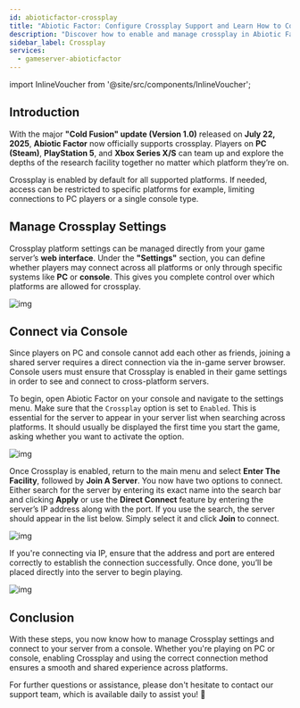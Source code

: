```yaml
---
id: abioticfactor-crossplay
title: "Abiotic Factor: Configure Crossplay Support and Learn How to Connect via Console"
description: "Discover how to enable and manage crossplay in Abiotic Factor for seamless multiplayer across PC and consoles → Learn more now"
sidebar_label: Crossplay
services:
  - gameserver-abioticfactor
---
```


import InlineVoucher from '@site/src/components/InlineVoucher';

## Introduction

With the major **"Cold Fusion" update (Version 1.0)** released on **July 22, 2025**, **Abiotic Factor** now officially supports crossplay. Players on **PC (Steam)**, **PlayStation 5**, and **Xbox Series X/S** can team up and explore the depths of the research facility together no matter which platform they’re on.

Crossplay is enabled by default for all supported platforms. If needed, access can be restricted to specific platforms for example, limiting connections to PC players or a single console type. 

<InlineVoucher />



## Manage Crossplay Settings

Crossplay platform settings can be managed directly from your game server’s **web interface**. Under the **"Settings"** section, you can define whether players may connect across all platforms or only through specific systems like **PC** or **console**. This gives you complete control over which platforms are allowed for crossplay.



![img](https://screensaver01.zap-hosting.com/index.php/s/GbP69ZKBnsQC3J4/preview)



## Connect via Console

Since players on PC and console cannot add each other as friends, joining a shared server requires a direct connection via the in-game server browser. Console users must ensure that Crossplay is enabled in their game settings in order to see and connect to cross-platform servers.

To begin, open Abiotic Factor on your console and navigate to the settings menu. Make sure that the `Crossplay` option is set to `Enabled`. This is essential for the server to appear in your server list when searching across platforms. It should usually be displayed the first time you start the game, asking whether you want to activate the option.

![img](https://screensaver01.zap-hosting.com/index.php/s/WBZ9bntNTRZ5SRg/preview)

Once Crossplay is enabled, return to the main menu and select **Enter The Facility**, followed by **Join A Server**. You now have two options to connect. Either search for the server by entering its exact name into the search bar and clicking **Apply** or use the **Direct Connect** feature by entering the server’s IP address along with the port. If you use the search, the server should appear in the list below. Simply select it and click **Join** to connect. 

![img](https://screensaver01.zap-hosting.com/index.php/s/GDwMiQbxak3bqgd/preview)

If you're connecting via IP, ensure that the address and port are entered correctly to establish the connection successfully. Once done, you’ll be placed directly into the server to begin playing.

![img](https://screensaver01.zap-hosting.com/index.php/s/GEn69G86bEe65zA/preview)





## Conclusion

With these steps, you now know how to manage Crossplay settings and connect to your server from a console. Whether you're playing on PC or console, enabling Crossplay and using the correct connection method ensures a smooth and shared experience across platforms. 

For further questions or assistance, please don't hesitate to contact our support team, which is available daily to assist you! 🙂




<InlineVoucher />
